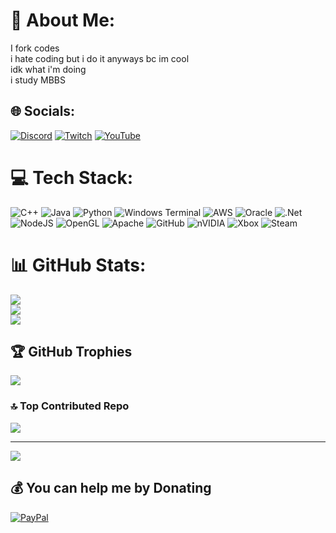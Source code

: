 # 💫 About Me:
I fork codes<br>i hate coding but i do it anyways bc im cool<br>idk what i'm doing<br>i study MBBS


## 🌐 Socials:
[![Discord](https://img.shields.io/badge/Discord-%237289DA.svg?logo=discord&logoColor=white)](https://discord.gg/azizq003) [![Twitch](https://img.shields.io/badge/Twitch-%239146FF.svg?logo=Twitch&logoColor=white)](https://twitch.tv/azizq003) [![YouTube](https://img.shields.io/badge/YouTube-%23FF0000.svg?logo=YouTube&logoColor=white)](https://youtube.com/@AzizQ003) 

# 💻 Tech Stack:
![C++](https://img.shields.io/badge/c++-%2300599C.svg?style=for-the-badge&logo=c%2B%2B&logoColor=white) ![Java](https://img.shields.io/badge/java-%23ED8B00.svg?style=for-the-badge&logo=openjdk&logoColor=white) ![Python](https://img.shields.io/badge/python-3670A0?style=for-the-badge&logo=python&logoColor=ffdd54) ![Windows Terminal](https://img.shields.io/badge/Windows%20Terminal-%234D4D4D.svg?style=for-the-badge&logo=windows-terminal&logoColor=white) ![AWS](https://img.shields.io/badge/AWS-%23FF9900.svg?style=for-the-badge&logo=amazon-aws&logoColor=white) ![Oracle](https://img.shields.io/badge/Oracle-F80000?style=for-the-badge&logo=oracle&logoColor=white) ![.Net](https://img.shields.io/badge/.NET-5C2D91?style=for-the-badge&logo=.net&logoColor=white) ![NodeJS](https://img.shields.io/badge/node.js-6DA55F?style=for-the-badge&logo=node.js&logoColor=white) ![OpenGL](https://img.shields.io/badge/OpenGL-%23FFFFFF.svg?style=for-the-badge&logo=opengl) ![Apache](https://img.shields.io/badge/apache-%23D42029.svg?style=for-the-badge&logo=apache&logoColor=white) ![GitHub](https://img.shields.io/badge/github-%23121011.svg?style=for-the-badge&logo=github&logoColor=white) ![nVIDIA](https://img.shields.io/badge/nVIDIA-%2376B900.svg?style=for-the-badge&logo=nVIDIA&logoColor=white) ![Xbox](https://img.shields.io/badge/xbox-%23107C10.svg?style=for-the-badge&logo=xbox&logoColor=white) ![Steam](https://img.shields.io/badge/steam-%23000000.svg?style=for-the-badge&logo=steam&logoColor=white)
# 📊 GitHub Stats:
![](https://github-readme-stats.vercel.app/api?username=AzizQ003&theme=dark&hide_border=false&include_all_commits=false&count_private=false)<br/>
![](https://nirzak-streak-stats.vercel.app/?user=AzizQ003&theme=dark&hide_border=false)<br/>
![](https://github-readme-stats.vercel.app/api/top-langs/?username=AzizQ003&theme=dark&hide_border=false&include_all_commits=false&count_private=false&layout=compact)

## 🏆 GitHub Trophies
![](https://github-profile-trophy.vercel.app/?username=AzizQ003&theme=radical&no-frame=false&no-bg=true&margin-w=4)

### 🔝 Top Contributed Repo
![](https://github-contributor-stats.vercel.app/api?username=AzizQ003&limit=5&theme=dark&combine_all_yearly_contributions=true)

---
[![](https://visitcount.itsvg.in/api?id=AzizQ003&icon=0&color=0)](https://visitcount.itsvg.in)

  ## 💰 You can help me by Donating
  [![PayPal](https://img.shields.io/badge/PayPal-00457C?style=for-the-badge&logo=paypal&logoColor=white)](https://paypal.me/AzizQ306) 

  
<!-- Proudly created with GPRM ( https://gprm.itsvg.in ) -->
